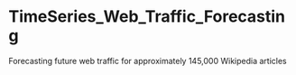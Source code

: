 # TimeSeries_Web_Traffic_Forecasting
Forecasting future web traffic for approximately 145,000 Wikipedia articles
